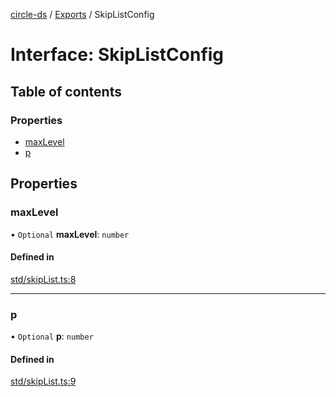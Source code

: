 [circle-ds](../README.md) / [Exports](../modules.md) / SkipListConfig

# Interface: SkipListConfig

## Table of contents

### Properties

- [maxLevel](SkipListConfig.md#maxlevel)
- [p](SkipListConfig.md#p)

## Properties

### maxLevel

• `Optional` **maxLevel**: `number`

#### Defined in

[std/skipList.ts:8](https://github.com/havelessbemore/circle-ds/blob/b475bd2/src/std/skipList.ts#L8)

___

### p

• `Optional` **p**: `number`

#### Defined in

[std/skipList.ts:9](https://github.com/havelessbemore/circle-ds/blob/b475bd2/src/std/skipList.ts#L9)
